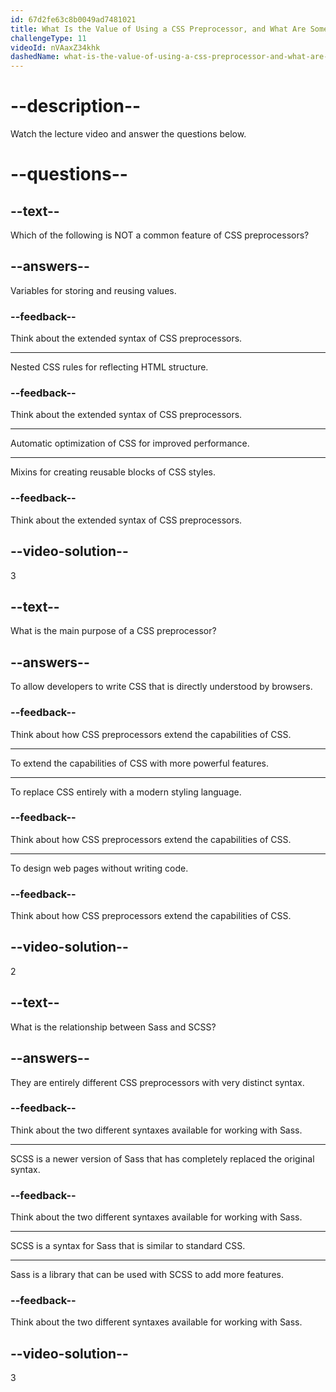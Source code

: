 ```yaml
---
id: 67d2fe63c8b0049ad7481021
title: What Is the Value of Using a CSS Preprocessor, and What Are Some Disadvantages?
challengeType: 11
videoId: nVAaxZ34khk
dashedName: what-is-the-value-of-using-a-css-preprocessor-and-what-are-some-disadvantages
---
```


# --description--

Watch the lecture video and answer the questions below.

# --questions--

## --text--

Which of the following is NOT a common feature of CSS preprocessors?

## --answers--

Variables for storing and reusing values.

### --feedback--

Think about the extended syntax of CSS preprocessors.

---

Nested CSS rules for reflecting HTML structure.

### --feedback--

Think about the extended syntax of CSS preprocessors.

---

Automatic optimization of CSS for improved performance.

---

Mixins for creating reusable blocks of CSS styles.

### --feedback--

Think about the extended syntax of CSS preprocessors.

## --video-solution--

3

## --text--

What is the main purpose of a CSS preprocessor?

## --answers--

To allow developers to write CSS that is directly understood by browsers.

### --feedback--

Think about how CSS preprocessors extend the capabilities of CSS.

---

To extend the capabilities of CSS with more powerful features.

---

To replace CSS entirely with a modern styling language.

### --feedback--

Think about how CSS preprocessors extend the capabilities of CSS.

---

To design web pages without writing code.

### --feedback--

Think about how CSS preprocessors extend the capabilities of CSS.

## --video-solution--

2

## --text--

What is the relationship between Sass and SCSS?

## --answers--

They are entirely different CSS preprocessors with very distinct syntax.

### --feedback--

Think about the two different syntaxes available for working with Sass.

---

SCSS is a newer version of Sass that has completely replaced the original syntax.

### --feedback--

Think about the two different syntaxes available for working with Sass.

---

SCSS is a syntax for Sass that is similar to standard CSS.

---

Sass is a library that can be used with SCSS to add more features.

### --feedback--

Think about the two different syntaxes available for working with Sass.

## --video-solution--

3
